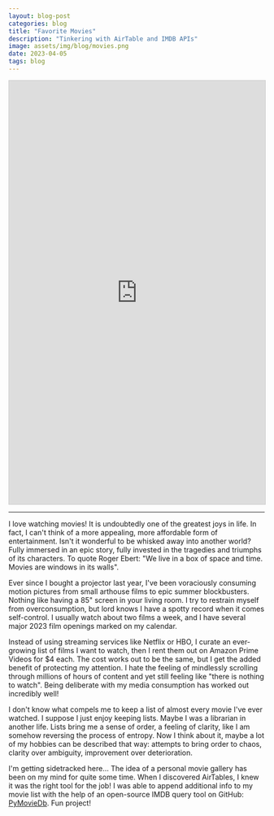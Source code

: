 ```yaml
---
layout: blog-post
categories: blog
title: "Favorite Movies"
description: "Tinkering with AirTable and IMDB APIs"
image: assets/img/blog/movies.png
date: 2023-04-05
tags: blog
---
```




<iframe class="airtable-embed" src="https://airtable.com/embed/shro1eVbByPMzyoNE?backgroundColor=blue&viewControls=on" frameborder="0" onmousewheel="" width="100%" height="833" style="background: transparent; border: 1px solid #ccc;"></iframe>


<hr>

I love watching movies! It is undoubtedly one of the greatest joys in life. In fact, I can't think of a more appealing, more affordable form of entertainment. Isn't it wonderful to be whisked away into another world? Fully immersed in an epic story, fully invested in the tragedies and triumphs of its characters. To quote Roger Ebert: "We live in a box of space and time. Movies are windows in its walls".

Ever since I bought a projector last year, I've been voraciously consuming motion pictures from small arthouse films to epic summer blockbusters. Nothing like having a 85" screen in your living room. I try to restrain myself from overconsumption, but lord knows I have a spotty record when it comes self-control. I usually watch about two films a week, and I have several major 2023 film openings marked on my calendar. 

Instead of using streaming services like Netflix or HBO, I curate an ever-growing list of films I want to watch, then I rent them out on Amazon Prime Videos for $4 each. The cost works out to be the same, but I get the added benefit of protecting my attention. I hate the feeling of mindlessly scrolling through millions of hours of content and yet still feeling like "there is nothing to watch". Being deliberate with my media consumption has worked out incredibly well!

I don't know what compels me to keep a list of almost every movie I've ever watched. I suppose I just enjoy keeping lists. Maybe I was a librarian in another life. Lists bring me a sense of order, a feeling of clarity, like I am somehow reversing the process of entropy. Now I think about it, maybe a lot of my hobbies can be described that way: attempts to bring order to chaos, clarity over ambiguity, improvement over deterioration. 

I'm getting sidetracked here... The idea of a personal movie gallery has been on my mind for quite some time. When I discovered AirTables, I knew it was the right tool for the job! I was able to append additional info to my movie list with the help of an open-source IMDB query tool on GitHub: [PyMovieDb](https://github.com/itsmehemant7/PyMovieDb). Fun project!



